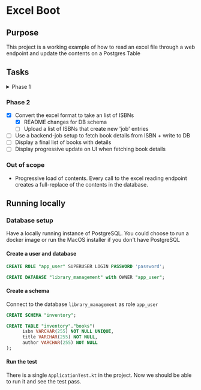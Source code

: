 # Excel Boot 

## Purpose 

This project is a working example of how to read an excel file through a web endpoint and update the contents on a Postgres Table 

## Tasks 

<details>
  <summary>Phase 1</summary>
- [X] Create a sample excel file and check it in 
- [X] Create database setup instructions
- [X] Controller Endpoint for reading an excel file 
- [X] Verify that the data has been written to the database
</details>

### Phase 2 

- [X] Convert the excel format to take an list of ISBNs
  - [X] README changes for DB schema
  - [ ] Upload a list of ISBNs that create new 'job' entries
- [ ] Use a backend-job setup to fetch book details from ISBN + write to DB
- [ ] Display a final list of books with details
- [ ] Display progressive update on UI when fetching book details

### Out of scope 

- Progressive load of contents. Every call to the excel reading endpoint creates a full-replace of the contents in the database.

## Running locally

### Database setup 

Have a locally running instance of PostgreSQL. You could choose to run a docker image or run the MacOS installer if you don't have PostgreSQL

#### Create a user and database

```sql
CREATE ROLE "app_user" SUPERUSER LOGIN PASSWORD 'password';

CREATE DATABASE "library_management" with OWNER "app_user";
```

#### Create a schema 

Connect to the database `library_management` as role `app_user`

```sql
CREATE SCHEMA "inventory";

CREATE TABLE "inventory"."books"(
      isbn VARCHAR(255) NOT NULL UNIQUE,
      title VARCHAR(255) NOT NULL,
      author VARCHAR(255) NOT NULL 
);
```

#### Run the test

There is a single `ApplicationTest.kt` in the project. Now we should be able to run it and see the test pass.
